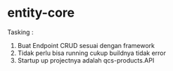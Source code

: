# entity-core
Tasking :
1. Buat Endpoint CRUD sesuai dengan framework
2. Tidak perlu bisa running cukup buildnya tidak error
3. Startup up projectnya adalah qcs-products.API